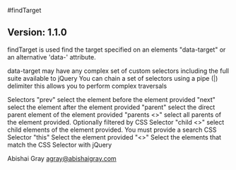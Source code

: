 #findTarget

## Version: 1.1.0


findTarget is used find the target specified on an elements "data-target" or an alternative 'data-' attribute.

data-target may have any complex set of custom selectors including the full suite available to jQuery
You can chain a set of selectors using a pipe (|) delimiter this allows you to perform complex traversals

Selectors
    "prev" select the element before the element provided
    "next" select the element after the element provided
    "parent" select the direct parent element of the element provided
    "parents <<CSS Selector>>" select all parents of the element provided. Optionally filtered by CSS Selector
    "child <<CSS Selector>>" select child elements of the element provided. You must provide a search CSS Selector
    "this" Select the element provided
    "<<CSS Selector>>" Select the elements that match the CSS Selector with jQuery


Abishai Gray <agray@abishaigray.com>
